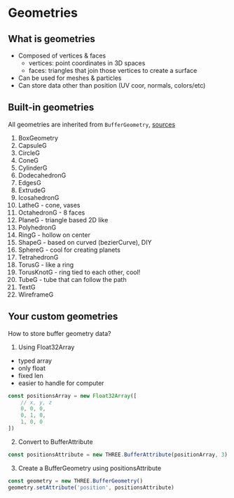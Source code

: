 # Geometries
## What is geometries
- Composed of vertices  & faces 
  - vertices: point coordinates in 3D spaces
  - faces: triangles that join those vertices to create a surface
- Can be used for meshes & particles
- Can store data other than position (UV coor, normals, colors/etc)
## Built-in geometries
All geometries are inherited from `BufferGeometry`, [sources](https://threejs.org/docs/index.html?q=geometr#api/en/core/BufferGeometry)
1. BoxGeometry
2. CapsuleG
3. CircleG
4. ConeG
5. CylinderG
6. DodecahedronG
7. EdgesG 
8. ExtrudeG
9. IcosahedronG
10. LatheG - cone, vases
11. OctahedronG - 8 faces
12. PlaneG - triangle based 2D like
13. PolyhedronG
14. RingG - hollow on center
15. ShapeG - based on curved (bezierCurve), DIY
16. SphereG - cool for creating planets
17. TetrahedronG
18. TorusG - like a ring
19. TorusKnotG - ring tied to each other, cool!
20. TubeG - tube that can follow the path
21. TextG
22. WireframeG

## Your custom geometries
How to store buffer geometry data?
1. Using Float32Array
  - typed array
  - only float
  - fixed len
  - easier to handle for computer
```js
const positionsArray = new Float32Array([
    // x, y, z
    0, 0, 0,
    0, 1, 0,
    1, 0, 0
])
```
2. Convert to BufferAttribute
```js
const positionsAttribute = new THREE.BufferAttribute(positionArray, 3)
```
3. Create a BufferGeometry using positionsAttribute
```js
const geometry = new THREE.BufferGeometry()
geometry.setAttribute('position', positionsAttribute)
```

